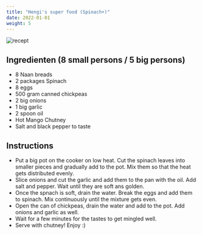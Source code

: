 ```yaml
---
title: "Hengi's super food (Spinach+)"
date: 2022-01-01
weight: 5
---
```

  
![recept](/recepten/images/spinach+_overview.jpg) 

## Ingredienten (8 small persons / 5 big persons)
 * 8 Naan breads 
 * 2 packages Spinach
 * 8 eggs
 * 500 gram canned chickpeas
 * 2 big onions
 * 1 big garlic
 * 2 spoon oil
 * Hot Mango Chutney
 * Salt and black pepper to taste

## Instructions 
 * Put a big pot on the cooker on low heat. Cut the spinach leaves into smaller pieces and gradually add to the pot. Mix them so that the heat gets distributed evenly.
 * Slice onions and cut the garlic and add them to the pan with the oil. Add salt and pepper. Wait until they are soft ans golden.
 * Once the spnach is soft, drain the water. Break the eggs and add them to spinach. Mix continuously until the mixture gets even. 
 * Open the can of chickpeas, drain the water and add to the pot. Add onions and garlic as well.
 * Wait for a few minutes for the tastes to get mingled well. 
 * Serve with chutney! Enjoy :) 
